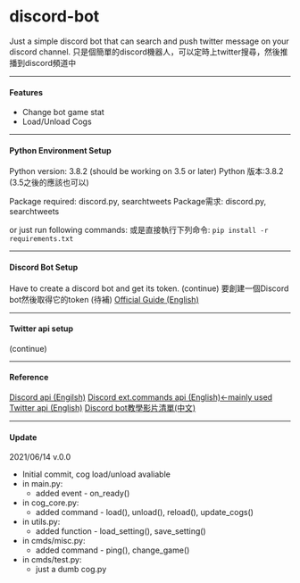 # discord-bot
Just a simple discord bot that can search and push twitter message on your discord channel.
只是個簡單的discord機器人，可以定時上twitter搜尋，然後推播到discord頻道中

------------
#### Features
- Change bot game stat
- Load/Unload Cogs

------------
#### Python Environment Setup
Python version: 3.8.2 (should be working on 3.5 or later)
Python 版本:3.8.2 (3.5之後的應該也可以)

Package required: discord.py, searchtweets
Package需求: discord.py, searchtweets

or just run following commands:
或是直接執行下列命令:
`pip install -r requirements.txt`

------------
#### Discord Bot Setup
Have to create a discord bot and get its token. (continue)
要創建一個Discord bot然後取得它的token (待補)
[Official Guide (English)](https://discordpy.readthedocs.io/en/stable/discord.html "Official Guide (English)")

------------
#### Twitter api setup
(continue)

------------
#### Reference
[Discord api (Engilsh)](https://discordpy.readthedocs.io/en/stable/api.html "Discord api (Engilsh)")
[Discord ext.commands api (English)←mainly used](https://discordpy.readthedocs.io/en/stable/ext/commands/commands.html "Discord ext.commands api (English)←mainly used")
[Twitter api (English)](https://developer.twitter.com/en/docs/twitter-api/tools-and-libraries "Twitter api (English)")
[Discord bot教學影片清單(中文)](https://www.youtube.com/watch?v=4JptXXkqiKU&list=PLSCgthA1Anif1w6mKM3O6xlBGGypXtrtN "Discord bot教學影片清單(中文)")

------------
#### Update
2021/06/14 v.0.0
- Initial commit, cog load/unload avaliable
- in main.py:
	- added event - on_ready()
- in cog_core.py:
	- added command - load(), unload(), reload(), update_cogs()
- in utils.py:
	- added function - load_setting(), save_setting()
- in cmds/misc.py:
	- added command - ping(), change_game()
- in cmds/test.py:
	- just a dumb cog.py


